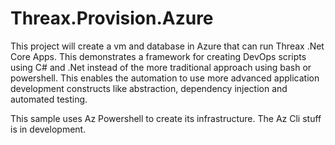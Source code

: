 # Threax.Provision.Azure
This project will create a vm and database in Azure that can run Threax .Net Core Apps. This demonstrates a framework for creating DevOps scripts using C# and .Net instead of the more traditional approach using bash or powershell. This enables the automation to use more advanced application development constructs like abstraction, dependency injection and automated testing.

This sample uses Az Powershell to create its infrastructure. The Az Cli stuff is in development.